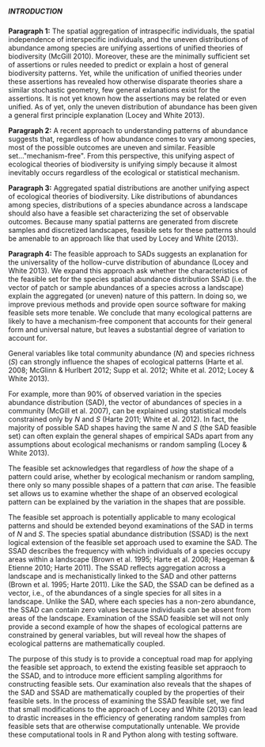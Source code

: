 ##### INTRODUCTION

**Paragraph 1:** The spatial aggregation of intraspecific individuals, the spatial independence of interspecific individuals, and the uneven distributions of abundance among species are unifying assertions of unified theories of biodiversity (McGill 2010). Moreover, these are the minimally sufficient set of assertions or rules needed to predict or explain a host of general biodiversity patterns. Yet, while the unification of unified theories under these assertions has revealed how otherwise disparate theories share a similar stochastic geometry, few general exlanations exist for the assertions. It is not yet known how the assertions may be related or even unified. As of yet, only the uneven distribution of abundance has been given a general first principle explanation (Locey and White 2013).

**Paragraph 2:** A recent approach to understanding patterns of abundance suggests that, regardless of how abundance comes to vary among species, most of the possible outcomes are uneven and similar. Feasible set..."mechanism-free". From this perspective, this unifying aspect of ecological theories of biodiversity is unifying simply because it almost inevitably occurs regardless of the ecological or statistical mechanism.

**Paragraph 3:** Aggregated spatial distributions are another unifying aspect of ecological theories of biodiversity. Like distributions of abundances among species, distributions of a species abundance across a landscape should also have a feasible set characterizing the set of observable outcomes. Because many spatial patterns are generated from discrete samples and discretized landscapes, feasible sets for these patterns should be amenable to an approach like that used by Locey and White (2013). 

**Paragraph 4:** The feasible approach to SADs suggests an explanation for the universality of the hollow-curve distribution of abundance (Locey and White 2013). We expand this approach ask whether the characteristics of the feasible set for the species spatial abundance distribution SSAD (i.e. the vector of patch or sample abundances of a species across a landscape) explain the aggregated (or uneven) nature of this pattern. In doing so, we improve previous methods and provide open source software for making feasible sets more tenable. We conclude that many ecological patterns are likely to have a mechanism-free component that accounts for their general form and universal nature, but leaves a substantial degree of variation to account for.




General variables like total community abundance (*N*) and species richness (*S*) can strongly influence the shapes of ecological patterns (Harte et al. 2008; McGlinn & Hurlbert 2012; Supp et al. 2012; White et al. 2012; Locey & White 2013).

For example, more than 90% of observed variation in the species abundance distribution (SAD), the vector of abundances of species in a community (McGill et al. 2007), can be explained using statistical models constrained only by *N* and *S* (Harte 2011; White et al. 2012).
In fact, the majority of possible SAD shapes having the same *N* and *S* (the SAD feasible set) can often explain the general shapes of empirical SADs apart from any assumptions about ecological mechanisms or random sampling (Locey & White 2013). 

The feasible set acknowledges that regardless of *how* the shape of a pattern could arise, whether by ecological mechanism or random sampling, there only so many possible shapes of a pattern that *can* arise.
The feasible set allows us to examine whether the shape of an observed ecological pattern can be explained by the variation in the shapes that are possible.The feasible set approach is potentially applicable to many ecological patterns and should be extended beyond examinations of the SAD in terms of *N* and *S*.
The species spatial abundance distribution (SSAD) is the next logical extension of the feasible set approach used to examine the SAD.
The SSAD describes the frequency with which individuals of a species occupy areas within a landscape (Brown et al. 1995; Harte et al. 2008; Haegeman & Etienne 2010; Harte 2011).
The SSAD reflects aggregation across a landscape and is mechanistically linked to the SAD and other patterns (Brown et al. 1995; Harte 2011).
Like the SAD, the SSAD can be defined as a vector, i.e., of the abundances of a single species for all sites in a landscape.
Unlike the SAD, where each species has a non-zero abundance, the SSAD can contain zero values because individuals can be absent from areas of the landscape. 
Examination of the SSAD feasible set will not only provide a second example of how the shapes of ecological patterns are constrained by general variables, but will reveal how the shapes of ecological patterns are mathematically coupled.
	
The purpose of this study is to provide a conceptual road map for applying the feasible set approach, to extend the existing feasible set appraoch to the SSAD, and to introduce more efficient sampling algorithms for constructing feasible sets. 
Our examination also reveals that the shapes of the SAD and SSAD are mathematically coupled by the properties of their feasible sets.
In the process of examining the SSAD feasible set, we find that small modifications to the approach of Locey and White (2013) can lead to drastic increases in the efficiency of generating random samples from feasible sets that are otherwise computationally untenable.
We provide these computational tools in R and Python along with testing software.